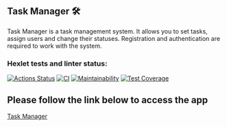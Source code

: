 ## Task Manager 🛠
Task Manager is a task management system. It allows you to set tasks, assign users and change their statuses. Registration and authentication are required to work with the system.

### Hexlet tests and linter status:
[![Actions Status](https://github.com/Amanetes/backend-project-lvl4/workflows/hexlet-check/badge.svg)](https://github.com/Amanetes/backend-project-lvl4/actions)
[![CI](https://github.com/Amanetes/backend-project-lvl4/actions/workflows/CI/badge.svg)](https://github.com/Amanetes/backend-project-lvl4/actions/workflows/main.yml)
[![Maintainability](https://api.codeclimate.com/v1/badges/503a1731ed926629c56b/maintainability)](https://codeclimate.com/github/Amanetes/backend-project-lvl4/maintainability)
[![Test Coverage](https://api.codeclimate.com/v1/badges/503a1731ed926629c56b/test_coverage)](https://codeclimate.com/github/Amanetes/backend-project-lvl4/test_coverage)

## Please follow the link below to access the app
[Task Manager](https://amanetes-task-manager.herokuapp.com "You Like Huey Lewis And The News?")

